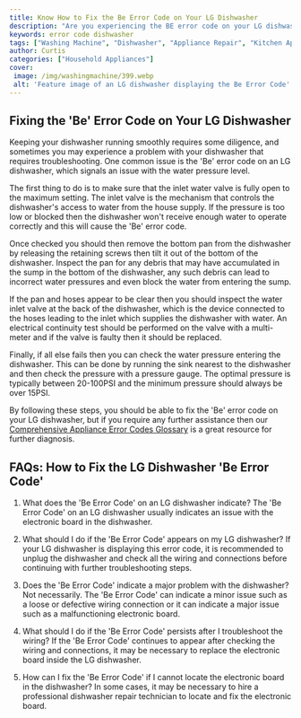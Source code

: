 ```yaml
---
title: Know How to Fix the Be Error Code on Your LG Dishwasher
description: "Are you experiencing the BE error code on your LG dishwasher Learn how to diagnose and fix the problem with this easy-to-follow guide"
keywords: error code dishwasher
tags: ["Washing Machine", "Dishwasher", "Appliance Repair", "Kitchen Appliances", "Clean Appliance"]
author: Curtis
categories: ["Household Appliances"]
cover: 
 image: /img/washingmachine/399.webp
 alt: 'Feature image of an LG dishwasher displaying the Be Error Code'
---
```

## Fixing the 'Be' Error Code on Your LG Dishwasher 
Keeping your dishwasher running smoothly requires some diligence, and sometimes you may experience a problem with your dishwasher that requires troubleshooting. One common issue is the 'Be' error code on an LG dishwasher, which signals an issue with the water pressure level.

The first thing to do is to make sure that the inlet water valve is fully open to the maximum setting. The inlet valve is the mechanism that controls the dishwasher's access to water from the house supply. If the pressure is too low or blocked then the dishwasher won't receive enough water to operate correctly and this will cause the 'Be' error code. 

Once checked you should then remove the bottom pan from the dishwasher by releasing the retaining screws then tilt it out of the bottom of the dishwasher. Inspect the pan for any debris that may have accumulated in the sump in the bottom of the dishwasher, any such debris can lead to incorrect water pressures and even block the water from entering the sump.

If the pan and hoses appear to be clear then you should inspect the water inlet valve at the back of the dishwasher, which is the device connected to the hoses leading to the inlet which supplies the dishwasher with water. An electrical continuity test should be performed on the valve with a multi-meter and if the valve is faulty then it should be replaced.

Finally, if all else fails then you can check the water pressure entering the dishwasher. This can be done by running the sink nearest to the dishwasher and then check the pressure with a pressure gauge. The optimal pressure is typically between 20-100PSI and the minimum pressure should always be over 15PSI.

By following these steps, you should be able to fix the 'Be' error code on your LG dishwasher, but if you require any further assistance then our [Comprehensive Appliance Error Codes Glossary](./error-codes/) is a great resource for further diagnosis.
## FAQs: How to Fix the LG Dishwasher 'Be Error Code'

1. What does the 'Be Error Code' on an LG dishwasher indicate?
The 'Be Error Code' on an LG dishwasher usually indicates an issue with the electronic board in the dishwasher. 

2. What should I do if the 'Be Error Code' appears on my LG dishwasher?
If your LG dishwasher is displaying this error code, it is recommended to unplug the dishwasher and check all the wiring and connections before continuing with further troubleshooting steps. 

3. Does the 'Be Error Code' indicate a major problem with the dishwasher?
Not necessarily. The 'Be Error Code' can indicate a minor issue such as a loose or defective wiring connection or it can indicate a major issue such as a malfunctioning electronic board. 

4. What should I do if the 'Be Error Code' persists after I troubleshoot the wiring?
If the 'Be Error Code' continues to appear after checking the wiring and connections, it may be necessary to replace the electronic board inside the LG dishwasher.

5. How can I fix the 'Be Error Code' if I cannot locate the electronic board in the dishwasher?
In some cases, it may be necessary to hire a professional dishwasher repair technician to locate and fix the electronic board.
